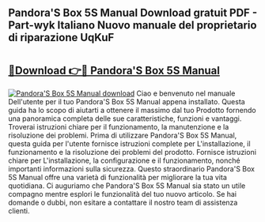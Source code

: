 ## Pandora'S Box 5S Manual Download gratuit PDF - Part-wyk Italiano Nuovo manuale del proprietario di riparazione UqKuF

# <h2><a href="http://dfbntrf.blite.top/?on=Pandora%27S+Box+5S+Manual">🔗Download 👉🔴 Pandora'S Box 5S Manual</a></h2>

[![Pandora'S Box 5S Manual download](https://i.imgur.com/lujVjoI.png)](http://dfbntrf.blite.top/?on=Pandora%27S+Box+5S+Manual)
Ciao e benvenuto nel manuale Dell'utente per il tuo Pandora'S Box 5S Manual appena installato. Questa guida ha lo scopo di aiutarti a ottenere il massimo dal tuo Prodotto fornendo una panoramica completa delle sue caratteristiche, funzioni e vantaggi. Troverai istruzioni chiare per il funzionamento, la manutenzione e la risoluzione dei problemi. Prima di utilizzare Pandora'S Box 5S Manual, questa guida per l'utente fornisce istruzioni complete per L'installazione, il funzionamento e la risoluzione dei problemi del prodotto. Fornisce istruzioni chiare per L'installazione, la configurazione e il funzionamento, nonché importanti informazioni sulla sicurezza. Questo straordinario Pandora'S Box 5S Manual offre una varietà di funzionalità per migliorare la tua vita quotidiana. Ci auguriamo che Pandora'S Box 5S Manual sia stato un utile compagno mentre esplori le funzionalità del tuo nuovo articolo. Se hai domande o dubbi, non esitare a contattare il nostro team di assistenza clienti.
